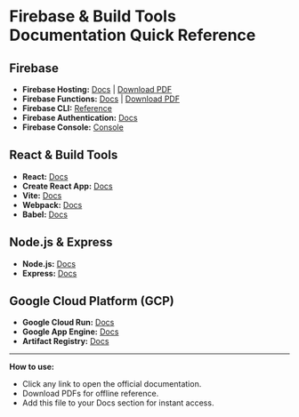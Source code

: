 # Firebase & Build Tools Documentation Quick Reference

## Firebase
- **Firebase Hosting:** [Docs](https://firebase.google.com/docs/hosting) | [Download PDF](https://firebase.google.com/static/docs/hosting/firebase-hosting.pdf)
- **Firebase Functions:** [Docs](https://firebase.google.com/docs/functions) | [Download PDF](https://firebase.google.com/static/docs/functions/firebase-functions.pdf)
- **Firebase CLI:** [Reference](https://firebase.google.com/docs/cli)
- **Firebase Authentication:** [Docs](https://firebase.google.com/docs/auth)
- **Firebase Console:** [Console](https://console.firebase.google.com/)

## React & Build Tools
- **React:** [Docs](https://react.dev/learn)
- **Create React App:** [Docs](https://create-react-app.dev/docs/getting-started/)
- **Vite:** [Docs](https://vitejs.dev/guide/)
- **Webpack:** [Docs](https://webpack.js.org/concepts/)
- **Babel:** [Docs](https://babeljs.io/docs/)

## Node.js & Express
- **Node.js:** [Docs](https://nodejs.org/en/docs)
- **Express:** [Docs](https://expressjs.com/)

## Google Cloud Platform (GCP)
- **Google Cloud Run:** [Docs](https://cloud.google.com/run/docs)
- **Google App Engine:** [Docs](https://cloud.google.com/appengine/docs)
- **Artifact Registry:** [Docs](https://cloud.google.com/artifact-registry/docs)

---

**How to use:**
- Click any link to open the official documentation.
- Download PDFs for offline reference.
- Add this file to your Docs section for instant access. 